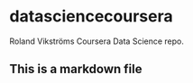 datasciencecoursera
===================

Roland Vikströms Coursera Data Science repo.

## This is a markdown file
